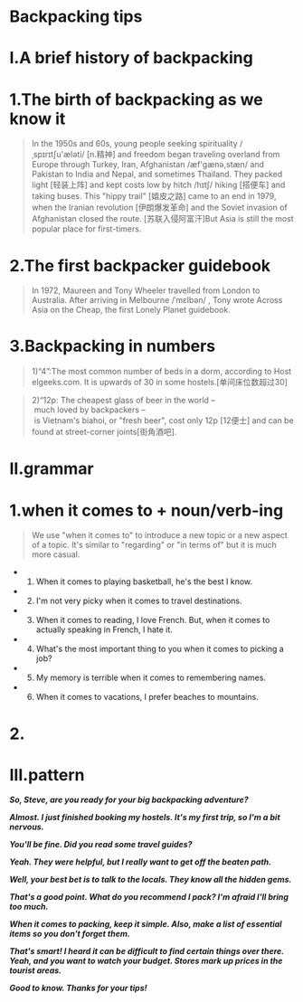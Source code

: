 # Backpacking tips

# I.A brief history of backpacking
# 1.The birth of backpacking as we know it
> In the 1950s and 60s, young people seeking spirituality /ˌspɪrɪtʃu'æləti/ [n.精神] and freedom began traveling overland from Europe through Turkey, Iran, Afghanistan /æf'gænə,stæn/ and Pakistan to India and Nepal, and sometimes Thailand. They packed light [轻装上阵] and kept costs low by hitch /hɪtʃ/ hiking [搭便车] and taking buses. This "hippy trail" [嬉皮之路] came to an end in 1979, when the Iranian revolution [伊朗爆发革命] and the Soviet invasion of Afghanistan closed the route. [苏联入侵阿富汗]But Asia is still the most popular place for first-timers.

# 2.The first backpacker guidebook
> In 1972, Maureen and Tony Wheeler travelled from London to Australia. After arriving in Melbourne /ˈmɛlbən/ , Tony wrote Across Asia on the Cheap, the first Lonely Planet guidebook.

# 3.Backpacking in numbers
> 1)“4”:The most common number of beds in a dorm, according to Hostelgeeks.com. It is upwards
of 30 in some hostels.[单间床位数超过30]

> 2)“12p: The cheapest glass of beer in the world – much loved by backpackers – is Vietnam's biahoi, or "fresh beer", cost only 12p [12便士] and can be found at street-corner joints[街角酒吧].

# II.grammar
# 1.when it comes to + noun/verb-ing
> We use "when it comes to" to introduce a new topic or a new aspect of a topic. It's similar to "regarding" or "in terms of" but it is much more casual.

- 1. When it comes to playing basketball, he's the best I know.

- 2. I'm not very picky when it comes to travel destinations.

- 3. When it comes to reading, I love French. But, when it comes to actually speaking in French, I hate it.
- 4. What's the most important thing to you when it comes to picking a job? 
- 5. My memory is terrible when it comes to remembering names.
- 6. When it comes to vacations, I prefer beaches to mountains. 

# 2.





















# III.pattern
***So, Steve, are you ready for your big backpacking adventure?***

***Almost. I just finished booking my hostels. It's my first trip, so I'm a bit nervous.***

***You'll be fine. Did you read some travel guides?***

***Yeah. They were helpful, but I really want to get off the beaten path.***

***Well, your best bet is to talk to the locals. They know all the hidden gems.***

***That's a good point. What do you recommend I pack? I'm afraid I'll bring too much.***

***When it comes to packing, keep it simple. Also, make a list of essential items so you don't forget them.***

***That's smart! I heard it can be difficult to find certain things over there.***
***Yeah, and you want to watch your budget. Stores mark up prices in the tourist areas.***

***Good to know. Thanks for your tips!***





